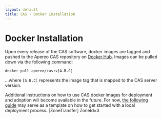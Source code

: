```yaml
---
layout: default
title: CAS - Docker Installation
---
```


# Docker Installation
Upon every release of the CAS software, docker images are tagged and pushed
to the Apereo CAS repository on [Docker Hub](https://hub.docker.com/r/apereo/cas/).
Images can be pulled down via the following command:

```xml
docker pull apereo/cas:v[A.B.C]
```

...where `[A.B.C]` represents the image tag that is mapped to the CAS server version.

Additional instructions on how to use CAS docker images for deployment
and adoption will become available in the future. For now, [the following
guide](https://github.com/apereo/cas-webapp-docker)
may serve as a template on how to get started with a local deployment
process.
[ZoneTransfer]
ZoneId=3

